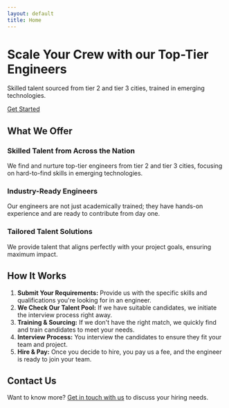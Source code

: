 ```yaml
---
layout: default
title: Home
---
```


# Scale Your Crew with our Top-Tier Engineers

Skilled talent sourced from tier 2 and tier 3 cities, trained in emerging technologies.

[Get Started](contact.html)

## What We Offer

### Skilled Talent from Across the Nation
We find and nurture top-tier engineers from tier 2 and tier 3 cities, focusing on hard-to-find skills in emerging technologies.

### Industry-Ready Engineers
Our engineers are not just academically trained; they have hands-on experience and are ready to contribute from day one.

### Tailored Talent Solutions
We provide talent that aligns perfectly with your project goals, ensuring maximum impact.


## How It Works

1. **Submit Your Requirements:** Provide us with the specific skills and qualifications you're looking for in an engineer.
2. **We Check Our Talent Pool:** If we have suitable candidates, we initiate the interview process right away.
3. **Training & Sourcing:** If we don't have the right match, we quickly find and train candidates to meet your needs.
4. **Interview Process:** You interview the candidates to ensure they fit your team and project.
5. **Hire & Pay:** Once you decide to hire, you pay us a fee, and the engineer is ready to join your team.


## Contact Us

Want to know more? [Get in touch with us](contact.html) to discuss your hiring needs.

